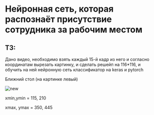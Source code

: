 # Нейронная сеть, которая распознаёт присутствие сотрудника за рабочим местом

## ТЗ:
Дано видео, необходимо взять каждый 15-й кадр из него и согласно координатам вырезать картинку, и сделать решейп на 116*116, и обучить на ней нейронную сеть классификатор на keras и pytorch

Ближний стол (на картинке левый)

![new](https://user-images.githubusercontent.com/43203558/174013748-1ab3b5f8-c739-4b7c-8f46-7acf0567f43c.jpeg)

xmin,ymin = 115, 210

xmax, ymax = 350, 445


